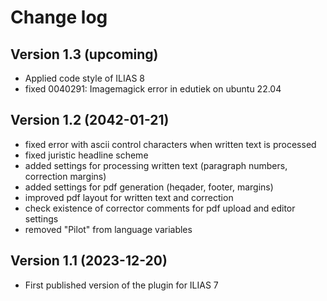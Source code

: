# Change log

## Version 1.3 (upcoming)
- Applied code style of ILIAS 8
- fixed 0040291: Imagemagick error in edutiek on ubuntu 22.04

## Version 1.2 (2042-01-21)
- fixed error with ascii control characters when written text is processed
- fixed juristic headline scheme
- added settings for processing written text (paragraph numbers, correction margins)
- added settings for pdf generation (heqader, footer, margins)
- improved pdf layout for written text and correction
- check existence of corrector comments for pdf upload and editor settings
- removed "Pilot" from language variables

## Version 1.1 (2023-12-20)
- First published version of the plugin for ILIAS 7